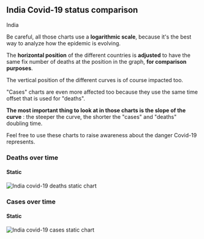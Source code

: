 ## India Covid-19 status comparison 

India



Be careful, all those charts use a **logarithmic scale**, because it's the best way to analyze how the epidemic is evolving.
 
The **horizontal position** of the different countries is **adjusted** to have the same fix number of deaths at the position in the graph, **for comparison purposes**.

The vertical position of the different curves is of course impacted too.

"Cases" charts are even more affected too because they use the same time offset that is used for "deaths".

**The most important thing to look at in those charts is the slope of the curve** : the steeper the curve, the shorter the "cases" and "deaths" doubling time.

Feel free to use these charts to raise awareness about the danger Covid-19 represents. 


 
### Deaths over time
 
#### Static
![India covid-19 deaths static chart](https://raw.githubusercontent.com/madlag/coronavirus_study/master/notebooks/graphs/2020-03-20/countries/India/2020-03-20_India_deaths.png "India covid-19 deaths static chart")   

 
### Cases over time
 
#### Static
![India covid-19 cases static chart](https://raw.githubusercontent.com/madlag/coronavirus_study/master/notebooks/graphs/2020-03-20/countries/India/2020-03-20_India_deaths.png "India covid-19 cases static chart")   

